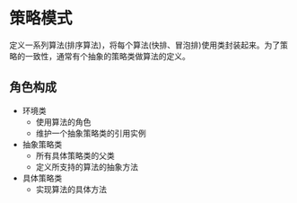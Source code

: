 # 策略模式
定义一系列算法(排序算法)，将每个算法(快排、冒泡排)使用类封装起来。为了策略的一致性，通常有个抽象的策略类做算法的定义。

## 角色构成
- 环境类
  - 使用算法的角色
  - 维护一个抽象策略类的引用实例
- 抽象策略类
  - 所有具体策略类的父类
  - 定义所支持的算法的抽象方法
- 具体策略类
  - 实现算法的具体方法
